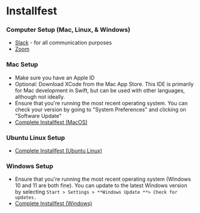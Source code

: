 # Installfest

### Computer Setup (Mac, Linux, & Windows)
- [Slack](https://slack.com/downloads) - for all communication purposes
- [Zoom](https://zoom.us/support/download)

### Mac Setup
- Make sure you have an Apple ID
- Optional: Download XCode from the Mac App Store. This IDE is primarily for Mac development in Swift, but can be used with other languages, although not ideally.
- Ensure that you're running the most recent operating system. You can check your version by going to "System Preferences" and clicking on "Software Update"
- [Complete Installfest (MacOS)](./installfest_mac.md)

### Ubuntu Linux Setup
- [Complete Installfest (Ubuntu Linux)](./installfest_linux.md)

### Windows Setup
- Ensure that you're running the most recent operating system (Windows 10 and 11 are both fine). You can update to the latest Windows version by selecting `Start > Settings > **Windows Update **> Check for updates.`
- [Complete Installfest (Windows)](./installfest_windows.md)
